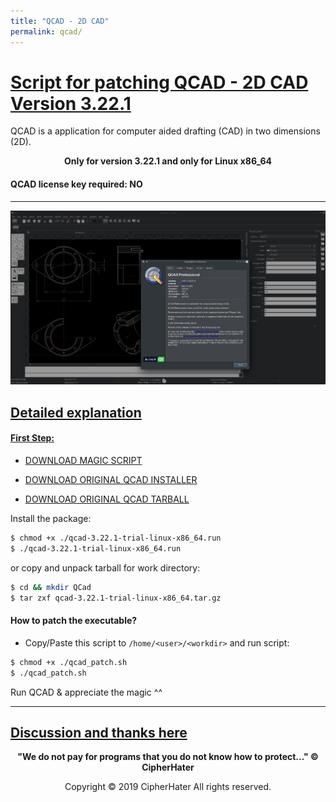 ```yaml
---
title: "QCAD - 2D CAD"
permalink: qcad/
---
```


# [Script for patching QCAD - 2D CAD Version 3.22.1]()

QCAD is a application for computer aided drafting (CAD) in two dimensions (2D).

<center>
	<p><b>
		Only for version 3.22.1 and only for Linux x86_64
	</b></p>
</center>

#### QCAD license key required: NO

---

![QCAD](images/qcad.jpg)


## [Detailed explanation]()


#### [First Step:]()


- [DOWNLOAD MAGIC SCRIPT](https://raw.githubusercontent.com/cipherhater/CipherHater/master/qcad_patch.sh)

- [DOWNLOAD ORIGINAL QCAD INSTALLER](https://github.com/cipherhaterteam/CipherHater/raw/master/orig/qcad-3.22.1-trial-linux-x86_64.run)

- [DOWNLOAD ORIGINAL QCAD TARBALL](https://github.com/cipherhaterteam/CipherHater/raw/master/orig/qcad-3.22.1-trial-linux-x86_64.tar.gz)


Install the package:

```bash
$ chmod +x ./qcad-3.22.1-trial-linux-x86_64.run
$ ./qcad-3.22.1-trial-linux-x86_64.run
```

or copy and unpack tarball for work directory:

```bash
$ cd && mkdir QCad
$ tar zxf qcad-3.22.1-trial-linux-x86_64.tar.gz
``` 

#### How to patch the executable? 


- Copy/Paste this script to `/home/<user>/<workdir>` and run script:

```bash
$ chmod +x ./qcad_patch.sh
$ ./qcad_patch.sh
```


 Run QCAD & appreciate the magic ^^
 
---

## [Discussion and thanks here](https://gist.github.com/cipherhater/4e75d4e4551db171de03e9618456a7ea)

<center>
    <p><b>
	"We do not pay for programs that you do not know how to protect..." &copy; CipherHater
    </b></p>
</center>

<center>
    <p>
	Copyright &copy; 2019 CipherHater All rights reserved.
    </p>
</center>
